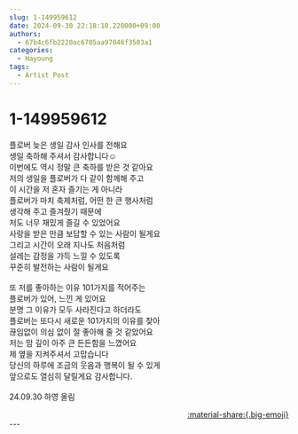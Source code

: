 ```yaml
---
slug: 1-149959612
date: 2024-09-30 22:18:10.220000+09:00
authors:
  - 67b4c6fb2220ac6705aa97046f3503a1
categories:
  - Hayoung
tags:
  - Artist Post
---
```


# 1-149959612

<div class="post-container" markdown="1">
<div class="content-container md-sidebar__scrollwrap" markdown="1">

플로버 늦은 생일 감사 인사를 전해요<br>생일 축하해 주셔서 감사합니다☺️<br>이번에도 역시 정말 큰 축하를 받은 것 같아요<br>저의 생일을 플로버가 다 같이 함께해 주고<br>이 시간을 저 혼자 즐기는 게 아니라<br>플로버가 마치 축제처럼, 어떤 한 큰 행사처럼<br>생각해 주고 즐겨줬기 때문에 <br>저도 너무 재밌게 즐길 수 있었어요<br>사랑을 받은 만큼 보답할 수 있는 사람이 될게요<br>그리고 시간이 오래 지나도 처음처럼<br>설레는 감정을 가득 느낄 수 있도록<br>꾸준히 발전하는 사람이 될게요<br><br>또 저를 좋아하는 이유 101가지를 적어주는 <br>플로버가 있어, 느낀 게 있어요<br>분명 그 이유가 모두 사라진다고 하더라도<br>플로버는 또다시 새로운 101가지의 이유를 찾아<br>끊임없이 의심 없이 절 좋아해 줄 것 같았어요<br>저는 맘 깊이 아주 큰 든든함을 느꼈어요<br>제 옆을 지켜주셔서 고맙습니다<br>당신의 하루에 조금의 웃음과 행복이 될 수 있게<br>앞으로도 열심히 달릴게요 감사합니다.<br><br>24.09.30 하영 올림

</div>
</div>

<div style="text-align: right;" markdown="1">
<a href="https://weverse.io/fromis9/artist/1-149959612" style="text-align: right;">:material-share:{.big-emoji}</a>
</div>
---

